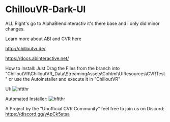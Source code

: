 # ChillouVR-Dark-UI

ALL Right's go to AlphaBlendInteractiv it's there base and i only did minor changes.

Learn more about ABI and CVR here

http://chilloutvr.de/

https://docs.abinteractive.net/


How to Install:
Just Drag the Files from the branch into "ChilloutVR\ChilloutVR_Data\StreamingAssets\Cohtml\UIResources\CVRTest" or use the Autoinstaller and execute it in "ChilloutVR"

UI: 
![hftthr](https://cdn.discordapp.com/attachments/776867469150388234/805857350355386388/20210129215652_1.jpg)


Automated Installer:
![hftthr](https://user-images.githubusercontent.com/38382296/106496772-92d59700-64bd-11eb-916b-164340dec228.png)


A Project by the "Unofficial CVR Community"
feel free to join us on Discord: https://discord.gg/yApCk5atsa
